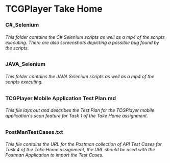 
# TCGPlayer Take Home

### C#_Selenium
###### This folder contains the C# Selenium scripts as well as a mp4 of the scripts executing. There are also screenshots depicting a possible bug found by the scripts.

### JAVA_Selenium
###### This folder contains the JAVA Selenium scripts as well as a mp4 of the scripts executing.

### TCGPlayer Mobile Application Test Plan.md
###### This file lays out and describes the Test Plan for the TCGPlayer mobile application's scan feature for Task 1 of the Take Home assignment.

### PostManTestCases.txt
###### This file contains the URL for the Postman collection of API Test Cases for Task 4 of the Take Home assignment, the URL should be used with the Postman Application to import the Test Cases.
